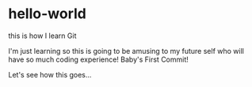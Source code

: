 # hello-world
this is how I learn Git

I'm just learning so this is going to be amusing to my future self who will have so much coding experience!
Baby's First Commit!

Let's see how this goes...
